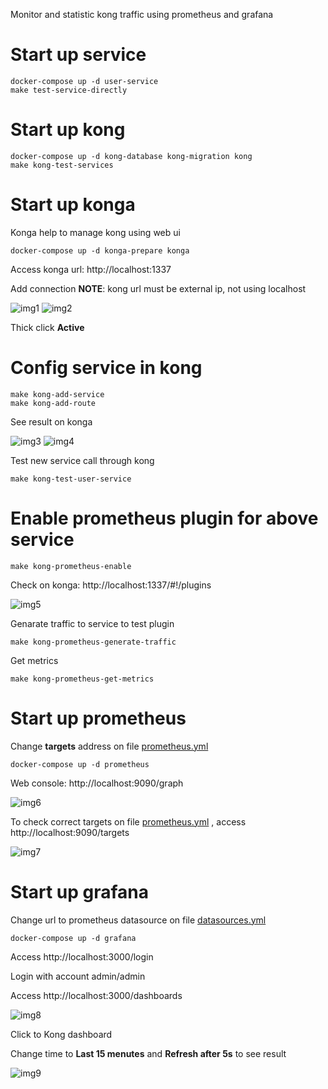 Monitor and statistic kong traffic using prometheus and grafana

# Start up service

```shell
docker-compose up -d user-service
make test-service-directly
```

# Start up kong

```shell
docker-compose up -d kong-database kong-migration kong
make kong-test-services
```

# Start up konga

Konga help to manage kong using web ui

```shell
docker-compose up -d konga-prepare konga
```

Access konga url: http://localhost:1337

Add connection
**NOTE**: kong url must be external ip, not using localhost

![img1](readme-images/kong-prometheus-1.png)
![img2](readme-images/kong-prometheus-2.png)

Thick click **Active**

# Config service in kong

```shell
make kong-add-service
make kong-add-route
```

See result on konga

![img3](readme-images/kong-prometheus-3.png)
![img4](readme-images/kong-prometheus-4.png)

Test new service call through kong

```shell
make kong-test-user-service
```

# Enable prometheus plugin for above service

```shell
make kong-prometheus-enable
```

Check on konga: http://localhost:1337/#!/plugins

![img5](readme-images/kong-prometheus-5.png)

Genarate traffic to service to test plugin

```shell
make kong-prometheus-generate-traffic
```

Get metrics

```shell
make kong-prometheus-get-metrics
```

# Start up prometheus

Change **targets** address on file [prometheus.yml](prometheus.yml)

```shell
docker-compose up -d prometheus
```

Web console: http://localhost:9090/graph

![img6](readme-images/kong-prometheus-6.png)

To check correct targets on file [prometheus.yml](prometheus.yml) , access http://localhost:9090/targets

![img7](readme-images/kong-prometheus-7.png)

# Start up grafana

Change url to prometheus datasource on file [datasources.yml](grafana/provisioning/datasources/datasources.yml)

```shell
docker-compose up -d grafana
```

Access http://localhost:3000/login

Login with account admin/admin

Access http://localhost:3000/dashboards

![img8](readme-images/kong-prometheus-8.png)

Click to Kong dashboard

Change time to **Last 15 menutes** and **Refresh after 5s** to see result

![img9](readme-images/kong-prometheus-9.png)
